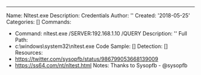 ---
Name: Nltest.exe
Description: Credentials
Author: ''
Created: '2018-05-25'
Categories: []
Commands:
  - Command: nltest.exe /SERVER:192.168.1.10 /QUERY
    Description: ''
Full Path:
  - c:\windows\system32\nltest.exe
Code Sample: []
Detection: []
Resources:
  - https://twitter.com/sysopfb/status/986799053668139009
  - https://ss64.com/nt/nltest.html
Notes: Thanks to Sysopfb - @sysopfb
